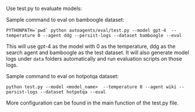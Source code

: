 Use test.py to evaluate models:

Sample command to eval on bamboogle dataset:
```
PYTHONPATH=`pwd` python autoagents/eval/test.py --model gpt-4  --temperature 0 --agent ddg --persist-logs --dataset bamboogle --eval
```
This will use gpt-4 as the model with 0 as the temperature, ddg as the search agent and bamboogle as the test dataset. It will also generate model logs under `data` folders automatically and run evaluation scripts on those logs.

Sample command to eval on hotpotqa dataset:
```
python test.py --model <model_name>  --temperature 0 --agent wiki --persist-logs --dataset hotpotqa --eval
```

More configuration can be found in the main function of the test.py file.
